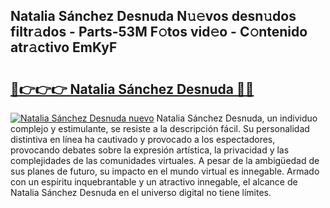 ## Natalia Sánchez Desnuda N𝚞𝚎vos desn𝚞dos filtr𝚊dos - Parts-53M F𝚘tos vid𝚎o - C𝚘ntenido atr𝚊ctivo EmKyF

# <h2><a href="http://mb9inx.tromn.icu/?c=Natalia+S%c3%a1nchez+Desnuda">🔗👉👉👉 Natalia Sánchez Desnuda 🔗🔗</a></h2>

[![Natalia Sánchez Desnuda nuevo](https://i.imgur.com/pEAQMta.gif)](http://mb9inx.tromn.icu/?c=Natalia+S%c3%a1nchez+Desnuda)
Natalia Sánchez Desnuda, un individuo complejo y estimulante, se resiste a la descripción fácil. Su personalidad distintiva en línea ha cautivado y provocado a los espectadores, provocando debates sobre la expresión artística, la privacidad y las complejidades de las comunidades virtuales. A pesar de la ambigüedad de sus planes de futuro, su impacto en el mundo virtual es innegable. Armado con un espíritu inquebrantable y un atractivo innegable, el alcance de Natalia Sánchez Desnuda en el universo digital no tiene límites.

